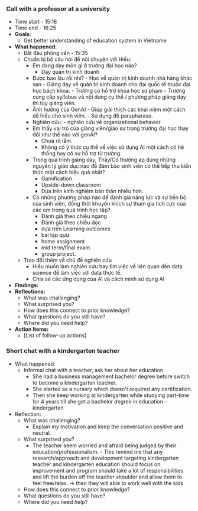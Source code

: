 ### **Call with a professor at a university**

- Time start - 15:18
- Time end - 16:25
- **Goals:**
  - Get better understanding of education system in Vietname
- **What happened:**
	- Bắt đàu phỏng vần - 15:35
	- Chuẩn bị bộ câu hỏi để nói chuyện với Hiếu:
	    - Em đang dạy môn gì ở trường đại học nào?
		    - Dạy quản trị kinh doanh
	    - Được bao lâu rồi nhỉ?
		      - Học về quản trị kinh doanh nhà hàng khác sạn
		      - Giảng dạy về quản trị kinh doanh cho đại quốc tế thuộc đại học bách
	        khoa.
		      - Trường có hỗ trợ khóa học sư phạm
		      - Trường cung cấp syllabus và nội dung cụ thể / phương pháp giảng dạy thì
	        tùy giảng viên.
	    - Ảnh hưởng của GenAI
		      - Giúp giải thích các khái niệm một cách dễ hiểu cho sinh viên.
		      - Sử dụng để parapharase.
	    - Nghiên cứu:
		      - nghiên cứu về organizational behavior
	    - Em thấy vai trò của giảng viên/giáo sư trong trường đại học thay đổi như
	      thế nào với genAI?
		    - Chưa rõ lắm.
		    - Không có ý thức cụ thể về việc sử dụng AI một cách có hệ thống hay có sự hỗ trợ từ trường
	    - Trong quá trình giảng dạy, Thầy/Cô thường áp dụng những nguyên lý giáo dục nào để đảm bảo sinh viên có thể tiếp thu kiến thức một cách hiệu quả nhất?
	        - Gamification
	        - Upside-down classroom
	        - Dựa trên kinh nghiệm bản thân nhiều hơn.
		- Có những phương pháp nào để đánh giá năng lực và sự tiến bộ của sinh viên, đồng thời khuyến khích sự tham gia tích cực của các em trong quá trình học tập?
	        - Đánh giá theo chiều ngang
	        - Đánh giá theo chiều dọc
	        - dựa trên Learning outcomes
		    - bài tập quiz
		    - home assignment
		    - mid term/final exam
		    - group project.
	- Trao đổi thêm về chủ đề nghiên cứu
		- Hiếu muốn làm nghiên cứu hay tìm việc về liên quan đến data science để làm việc với data thực tế.
		- Chia sẻ các ứng dụng của AI và cách mình sử dụng AI
- **Findings:**
- **Reflections:**
  - What was challenging?
  - What surprised you?
  - How does this connect to prior knowledge?
  - What questions do you still have?
  - Where did you need help?
- **Action Items:**
  - [List of follow-up actions]

### Short chat with a kindergarten teacher
- What happened:
	- Informal chat with a teacher, ask her about her education
		- She had a business management bachelor degree before switch to become a kindergarten teacher.
		- She started as a nursery which doesn't required any certification.
		- Then she keep working at kindergarten while studying part-time for 4 years till she get a bachelor degree in education - kindergarten
- Reflection:
	- What was challenging?
		- Explain my motivation and keep the conversation positive and neutral.
	- What surprised you?
		- The teacher seem worried and afraid being judged by their education/professionalism. - This remind me that any research/approach and development targeting kindergarten teacher and kindergarten education should focus on improvement and program should take a lot of responsibilities and lift the burden off the teacher shoulder and allow them to feel free/relax. -> then they will able to work well with the kids
	- How does this connect to prior knowledge?
	- What questions do you still have?
	- Where did you need help?